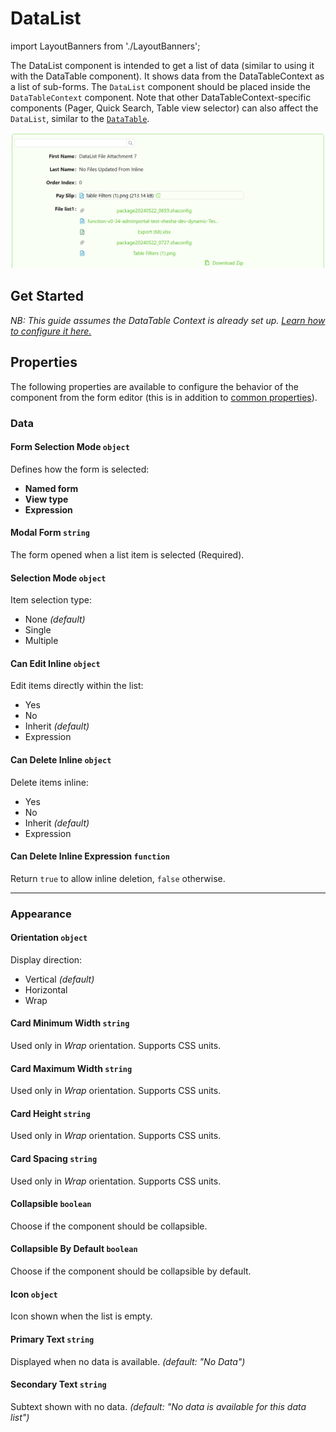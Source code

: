 # DataList

import LayoutBanners from './LayoutBanners';

The DataList component is intended to get a list of data (similar to using it with the DataTable component). It shows data from the DataTableContext as a list of sub-forms. The `DataList` component should be placed inside the `DataTableContext` component. Note that other DataTableContext-specific components (Pager, Quick Search, Table view selector) can also affect the `DataList`, similar to the [`DataTable`](/docs/front-end-basics/form-components/tables-lists/datatable.md).

![Image](../tables-lists/images/datalist1.png)

[//]: # (<iframe width="100%" height="500" src="https://pd-docs-adminportal-test.shesha.dev/shesha/forms-designer/?id=cf652775-9c95-44e4-8152-8c52f174d830" title="Columns Component" ></iframe>)

## **Get Started**

*NB: This guide assumes the DataTable Context is already set up. [Learn how to configure it here.](../tables-lists/datatable-context.md#get-started)*

<LayoutBanners url="https://app.guideflow.com/embed/qp7wmnvtjk" type={1}/>

## Properties

The following properties are available to configure the behavior of the component from the form editor (this is in addition to [common properties](/docs/front-end-basics/form-components/common-component-properties)).

### Data

#### **Form Selection Mode** `object`  
Defines how the form is selected:
- **Named form**
- **View type**
- **Expression**


#### **Modal Form** `string`  
The form opened when a list item is selected (Required).

#### **Selection Mode** `object`  
Item selection type:
- None *(default)*
- Single
- Multiple

#### **Can Edit Inline** `object`  
Edit items directly within the list:
- Yes
- No
- Inherit *(default)*
- Expression

#### **Can Delete Inline** `object`  
Delete items inline:
- Yes
- No
- Inherit *(default)*
- Expression

#### **Can Delete Inline Expression** `function`  
Return `true` to allow inline deletion, `false` otherwise.

___

### Appearance

#### **Orientation** `object`  
Display direction:
- Vertical *(default)*
- Horizontal
- Wrap

#### **Card Minimum Width** `string`  
Used only in *Wrap* orientation. Supports CSS units.

#### **Card Maximum Width** `string`  
Used only in *Wrap* orientation. Supports CSS units.

#### **Card Height** `string`  
Used only in *Wrap* orientation. Supports CSS units.

#### **Card Spacing** `string`  
Used only in *Wrap* orientation. Supports CSS units.

#### **Collapsible** `boolean`  
Choose if the component should be collapsible.

#### **Collapsible By Default** `boolean`  
Choose if the component should be collapsible by default.

#### **Icon** `object`  
Icon shown when the list is empty.

#### **Primary Text** `string`  
Displayed when no data is available. *(default: "No Data")*

#### **Secondary Text** `string`  
Subtext shown with no data. *(default: "No data is available for this data list")*

